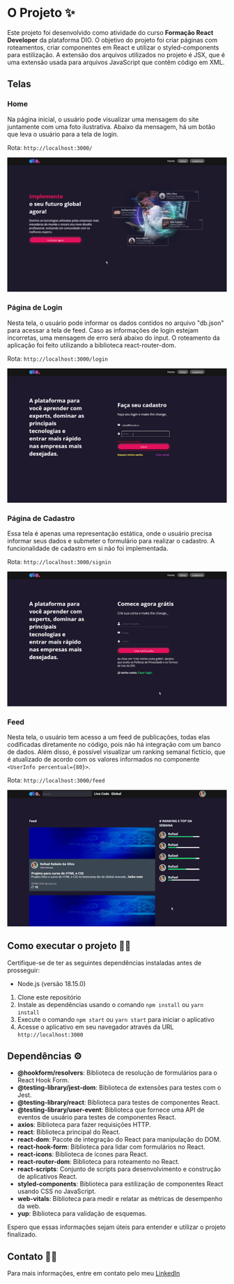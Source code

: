 # O Projeto ✨

Este projeto foi desenvolvido como atividade do curso **Formação React Developer** da plataforma DIO. O objetivo do projeto foi criar páginas com roteamentos, criar componentes em React e utilizar o styled-components para estilização. A extensão dos arquivos utilizados no projeto é JSX, que é uma extensão usada para arquivos JavaScript que contêm código em XML.

## Telas

### Home

Na página inicial, o usuário pode visualizar uma mensagem do site juntamente com uma foto ilustrativa. Abaixo da mensagem, há um botão que leva o usuário para a tela de login.

Rota: `http://localhost:3000/`

![gif](./src/assets/pagina_home.gif "Exibindo tela home")

### Página de Login

Nesta tela, o usuário pode informar os dados contidos no arquivo "db.json" para acessar a tela de feed. Caso as informações de login estejam incorretas, uma mensagem de erro será abaixo do input. O roteamento da aplicação foi feito utilizando a biblioteca react-router-dom.

Rota: `http://localhost:3000/login`

![gif](./src/assets/pagina_login.gif "Exibindo tela login")

### Página de Cadastro

Essa tela é apenas uma representação estática, onde o usuário precisa informar seus dados e submeter o formulário para realizar o cadastro. A funcionalidade de cadastro em si não foi implementada.

Rota: `http://localhost:3000/signin`

![gif](./src/assets/pagina_cadastro.gif "Exibindo tela de cadastro")

### Feed

Nesta tela, o usuário tem acesso a um feed de publicações, todas elas codificadas diretamente no código, pois não há integração com um banco de dados. Além disso, é possível visualizar um ranking semanal fictício, que é atualizado de acordo com os valores informados no componente `<UserInfo percentual={80}>`.

Rota: `http://localhost:3000/feed`

![gif](./src/assets/pagina_feed.gif "Exibindo feed")

## Como executar o projeto 🧙‍♂️

Certifique-se de ter as seguintes dependências instaladas antes de prosseguir:

- Node.js (versão 18.15.0)

1. Clone este repositório
2. Instale as dependências usando o comando `npm install` ou `yarn install`
3. Execute o comando `npm start` ou `yarn start` para iniciar o aplicativo
4. Acesse o aplicativo em seu navegador através da URL `http://localhost:3000`

## Dependências ⚙️

- **@hookform/resolvers**: Biblioteca de resolução de formulários para o React Hook Form.
- **@testing-library/jest-dom**: Biblioteca de extensões para testes com o Jest.
- **@testing-library/react**: Biblioteca para testes de componentes React.
- **@testing-library/user-event**: Biblioteca que fornece uma API de eventos de usuário para testes de componentes React.
- **axios**: Biblioteca para fazer requisições HTTP.
- **react**: Biblioteca principal do React.
- **react-dom**: Pacote de integração do React para manipulação do DOM.
- **react-hook-form**: Biblioteca para lidar com formulários no React.
- **react-icons**: Biblioteca de ícones para React.
- **react-router-dom**: Biblioteca para roteamento no React.
- **react-scripts**: Conjunto de scripts para desenvolvimento e construção de aplicativos React.
- **styled-components**: Biblioteca para estilização de componentes React usando CSS no JavaScript.
- **web-vitals**: Biblioteca para medir e relatar as métricas de desempenho da web.
- **yup**: Biblioteca para validação de esquemas.

Espero que essas informações sejam úteis para entender e utilizar o projeto finalizado.

## Contato 👨‍💻

Para mais informações, entre em contato pelo meu [LinkedIn](https://www.linkedin.com/in/rafaelrabelodasilva/)